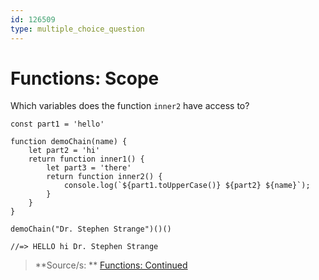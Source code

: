 ```yaml
---
id: 126509
type: multiple_choice_question
---
```


# Functions: Scope

Which variables does the function `inner2` have access to?

```
const part1 = 'hello'

function demoChain(name) {
    let part2 = 'hi'
    return function inner1() {
        let part3 = 'there'
        return function inner2() {
            console.log(`${part1.toUpperCase()} ${part2} ${name}`);
        }
    }
}

demoChain("Dr. Stephen Strange")()()

//=> HELLO hi Dr. Stephen Strange
```

> **Source/s: ** [Functions: Continued](https://learning.flatironschool.com/courses/3297/assignments/73913?module_item_id=143565)
